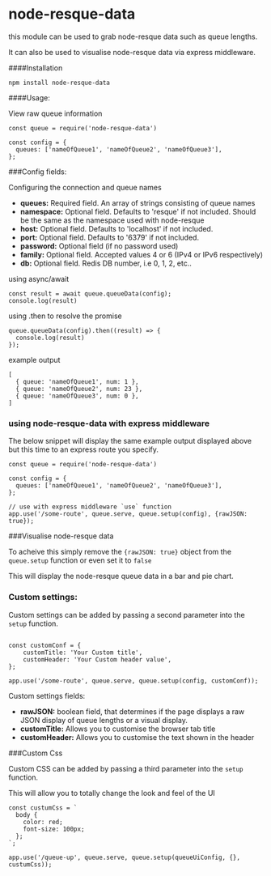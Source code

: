 # node-resque-data


this module can be used to grab node-resque data such as queue lengths.

It can also be used to visualise node-resque data via express middleware.

####Installation

```
npm install node-resque-data
```

####Usage:

View raw queue information


```
const queue = require('node-resque-data')

const config = {
  queues: ['nameOfQueue1', 'nameOfQueue2', 'nameOfQueue3'],
};
```
###Config fields:

Configuring the connection and queue names

- **queues:** Required field. An array of strings consisting of queue names
- **namespace:** Optional field. Defaults to 'resque' if not included. Should be the same as the namespace used with node-resque
- **host:** Optional field. Defaults to 'localhost' if not included.
- **port:** Optional field. Defaults to '6379' if not included.
- **password:** Optional field (if no password used)
- **family:** Optional field. Accepted values 4 or 6 (IPv4 or IPv6 respectively)
- **db:** Optional field. Redis DB number, i.e 0, 1, 2, etc..

using async/await

```
const result = await queue.queueData(config);
console.log(result)
```
using .then to resolve the promise

```
queue.queueData(config).then((result) => {
  console.log(result)
});
```
example output

```
[
  { queue: 'nameOfQueue1', num: 1 },
  { queue: 'nameOfQueue2', num: 23 },
  { queue: 'nameOfQueue3', num: 0 },
]
```

### using node-resque-data with express middleware

The below snippet will display the same example output displayed above but this time to an express route you specify.

```
const queue = require('node-resque-data')

const config = {
  queues: ['nameOfQueue1', 'nameOfQueue2', 'nameOfQueue3'],
};

// use with express middleware `use` function
app.use('/some-route', queue.serve, queue.setup(config), {rawJSON: true});
```

###Visualise node-resque data

To acheive this simply remove the `{rawJSON: true}` object from the `queue.setup` function or even set it to `false`

This will display the node-resque queue data in a bar and pie chart.

### Custom settings:

Custom settings can be added by passing a second parameter into the `setup` function.

```

const customConf = {
    customTitle: 'Your Custom title',
    customHeader: 'Your Custom header value',
};

app.use('/some-route', queue.serve, queue.setup(config, customConf));
```

Custom settings fields:

- **rawJSON:** boolean field, that determines if the page displays a raw JSON display of queue lengths or a visual display.
- **customTitle:** Allows you to customise the browser tab title
- **customHeader:** Allows you to customise the text shown in the header

###Custom Css

Custom CSS can be added by passing a third parameter into the `setup` function.

This will allow you to totally change the look and feel of the UI

```
const custumCss = `
  body {
    color: red;
    font-size: 100px;
  };
`;

app.use('/queue-up', queue.serve, queue.setup(queueUiConfig, {}, custumCss));
```

